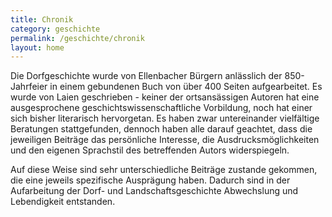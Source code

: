 ```yaml
---
title: Chronik
category: geschichte
permalink: /geschichte/chronik
layout: home
---
```


Die Dorfgeschichte wurde von Ellenbacher Bürgern anlässlich der 850-Jahrfeier in einem gebundenen Buch von über 400 Seiten aufgearbeitet. Es wurde von Laien geschrieben - keiner der ortsansässigen Autoren hat eine ausgesprochene geschichtswissenschaftliche Vorbildung, noch hat einer sich bisher literarisch hervorgetan. Es haben zwar untereinander vielfältige Beratungen stattgefunden, dennoch haben alle darauf geachtet, dass die jeweiligen Beiträge das persönliche Interesse, die Ausdrucksmöglichkeiten und den eigenen Sprachstil des betreffenden Autors widerspiegeln.

Auf diese Weise sind sehr unterschiedliche Beiträge zustande gekommen, die eine jeweils spezifische Ausprägung haben. Dadurch sind in der Aufarbeitung der Dorf- und Landschaftsgeschichte Abwechslung und Lebendigkeit entstanden.